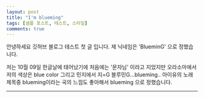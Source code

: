 ```yaml
---
layout: post
title: "I'm blueming"
tags: [샘플 포스트, 테스트, 스타일]
comments: true
---
```


안녕하세요 깃허브 블로그 테스트 첫 글 입니다.
제 닉네임은 'BlueminG' 으로 정했습니다.

저는 10월 09일 한글날에 태어났기에 처음에는 '문자님' 이라고 지었지만
오라소마에서 저의 색상은 blue color
그리고 민지에서 지=G
블루민G...blueming..
아이유의 노래제목중 blueming이라는 곡의 느낌도 좋아해서 blueming 으로 정했습니다.  

--- 

